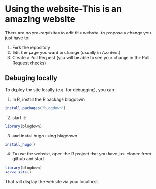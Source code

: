 # Using the website-This is an amazing website

There are no pre-requisites to edit this website. to propose a change you just have to:
1. Fork the repository
2. Edit the page you want to change (usually in /content)
3. Create a Pull Request (you will be able to see your change in the Pull Request checks)

## Debuging locally
To deploy the site locally (e.g. for debugging), you can :

1. In R, install the R package blogdown

```r
install.packages("blogdown")
```

2. start it:

```r
library(blogdown)
```
  
3. and install hugo using blogdown

```r
install_hugo()
```

4. To use the website, open the R project that you have just cloned from github and start

```r
library(blogdown)
serve_site()
```

That will display the website via your localhost.
